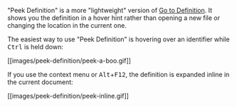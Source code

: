"Peek Definition" is a more "lightweight" version of [Go to Definition](/vshaxe/vshaxe/wiki/Peek-Definition). It shows you the definition in a hover hint rather than opening a new file or changing the location in the current one.

The easiest way to use "Peek Definition" is hovering over an identifier while <kbd>Ctrl</kbd> is held down:

[[images/peek-definition/peek-a-boo.gif]]

If you use the context menu or <kbd>Alt</kbd>+<kbd>F12</kbd>, the definition is expanded inline in the current document:

[[images/peek-definition/peek-inline.gif]]